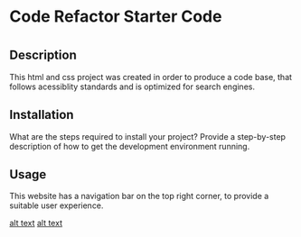 # Code Refactor Starter Code


# <Horiseon>

## Description

This html and css project was created in order to produce a code base, that follows acessiblity standards and is optimized for search engines. 


## Installation

What are the steps required to install your project? Provide a step-by-step description of how to get the development environment running.

## Usage

This website has a navigation bar on the top right corner, to provide a suitable user experience. 

[alt text](assets/images/Readme1.jpg)
[alt text](assets/images/Readme2.jpg)



